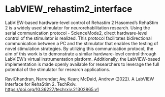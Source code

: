 # LabVIEW_rehastim2_interface
LabVIEW-based hardware-level control of Rehastim 2
Hasomed’s RehaStim 2 is a widely used stimulator for neurorehabilitation research. Using the serial communication protocol - ScienceMode2, direct hardware-level control of the stimulator is realized. This protocol facilitates bidirectional communication between a PC and the stimulator that enables the testing of novel stimulation strategies. By utilizing this communication protocol, the aim of this work is to demonstrate a similar hardware-level control through LabVIEW’s virtual instrumentation platform. Additionally, the LabVIEW-based implementation is made openly available for researchers to leverage the full potential of the stimulator for research applications. 

RaviChandran, Narrendar; Aw, Kean; McDaid, Andrew (2022). A LabVIEW Interface for RehaStim 2. TechRxiv. https://doi.org/10.36227/techrxiv.21302865.v1
